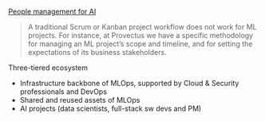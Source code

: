[People management for AI](https://provectus.com/blog/people-management-for-ai-building-high-velocity-ai-teams/?utm_source=pocket_saves)

> A traditional Scrum or Kanban project workflow does not work for ML projects. For instance, at Provectus we have a specific methodology for managing an ML project’s scope and timeline, and for setting the expectations of its business stakeholders.

Three-tiered ecosystem
- Infrastructure backbone of MLOps, supported by Cloud & Security professionals and DevOps
- Shared and reused assets of MLOps
- AI projects (data scientists, full-stack sw devs and PM)